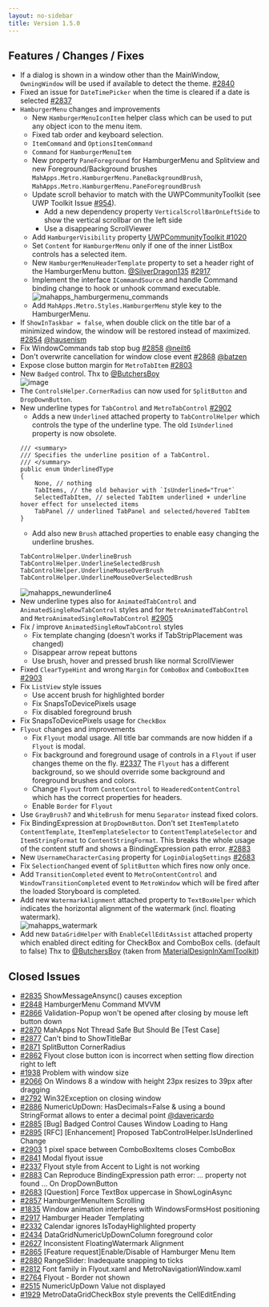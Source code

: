 ```yaml
---
layout: no-sidebar
title: Version 1.5.0
---
```


## Features / Changes / Fixes

- If a dialog is shown in a window other than the MainWindow, `OwningWindow` will be used if available to detect the theme. [#2840](https://github.com/MahApps/MahApps.Metro/pull/2840)
- Fixed an issue for `DateTimePicker` when the time is cleared if a date is selected [#2837](https://github.com/MahApps/MahApps.Metro/pull/2837)
- `HamburgerMenu` changes and improvements
    + New `HamburgerMenuIconItem` helper class which can be used to put any object icon to the menu item.
    + Fixed tab order and keyboard selection.
    + `ItemCommand` and `OptionsItemCommand`
    + `Command` for `HamburgerMenuItem`
    + New property `PaneForeground` for HamburgerMenu and Splitview and new Foreground/Background brushes `MahApps.Metro.HamburgerMenu.PaneBackgroundBrush`, `MahApps.Metro.HamburgerMenu.PaneForegroundBrush`
    + Update scroll behavior to match with the UWPCommunityToolkit (see UWP Toolkit Issue [#954](https://github.com/Microsoft/UWPCommunityToolkit/issues/954)).
        * Add a new dependency property `VerticalScrollBarOnLeftSide` to show the vertical scrollbar on the left side
        * Use a disappearing ScrollViewer
    + Add `HamburgerVisibility` property [UWPCommunityToolkit #1020](https://github.com/Microsoft/UWPCommunityToolkit/pull/1020)
    + Set `Content` for `HamburgerMenu` only if one of the inner ListBox controls has a selected item.
    + New `HamburgerMenuHeaderTemplate` property to set a header right of the HamburgerMenu button. [@SilverDragon135](https://github.com/SilverDragon135) [#2917](https://github.com/MahApps/MahApps.Metro/pull/2917)
    + Implement the interface `ICommandSource` and handle Command binding change to hook or unhook command executable.  
    ![mahapps_hamburgermenu_commands](https://cloud.githubusercontent.com/assets/658431/25019804/3f0822d8-208c-11e7-939c-72be28092a0e.gif)
    + Add `MahApps.Metro.Styles.HamburgerMenu` style key to the HamburgerMenu.
- If `ShowInTaskbar = false`, when double click on the title bar of a minimized window, the window will be restored instead of maximized. [#2854](https://github.com/MahApps/MahApps.Metro/pull/2854) [@hausenism](https://github.com/hausenism)
- Fix WindowCommands tab stop bug [#2858](https://github.com/MahApps/MahApps.Metro/pull/2858) [@neilt6](https://github.com/neilt6)
- Don't overwrite cancellation for window close event [#2868](https://github.com/MahApps/MahApps.Metro/pull/2868) [@batzen](https://github.com/batzen)
- Expose close button margin for `MetroTabItem` [#2803](https://github.com/MahApps/MahApps.Metro/pull/2803)
- New `Badged` control. Thx to [@ButchersBoy](https://github.com/ButchersBoy)  
![image](https://cloud.githubusercontent.com/assets/658431/23340345/d7dc4c86-fc34-11e6-838b-1ebee9381c7d.png)
- The `ControlsHelper.CornerRadius` can now used for `SplitButton` and `DropDownButton`.
- New underline types for `TabControl` and `MetroTabControl` [#2902](https://github.com/MahApps/MahApps.Metro/pull/2902)
    + Adds a new `Underlined` attached property to `TabControlHelper` which controls the type of the underline type. The old `IsUnderlined` property is now obsolete.  
    ```
    /// <summary>
    /// Specifies the underline position of a TabControl.
    /// </summary>
    public enum UnderlinedType
    {
        None, // nothing
        TabItems, // the old behavior with `IsUnderlined="True"`
        SelectedTabItem, // selected TabItem underlined + underline hover effect for unselected items
        TabPanel // underlined TabPanel and selected/hovered TabItem
    }
    ```
    + Add also new `Brush` attached properties to enable easy changing the underline brushes.  
    ```
    TabControlHelper.UnderlineBrush
    TabControlHelper.UnderlineSelectedBrush
    TabControlHelper.UnderlineMouseOverBrush
    TabControlHelper.UnderlineMouseOverSelectedBrush
    ```
    ![mahapps_newunderline4](https://cloud.githubusercontent.com/assets/658431/24204520/0e6f3cbc-0f19-11e7-8a2b-f40752918a96.gif)
- New underline types also for `AnimatedTabControl` and `AnimatedSingleRowTabControl` styles and for `MetroAnimatedTabControl` and `MetroAnimatedSingleRowTabControl` [#2905](https://github.com/MahApps/MahApps.Metro/pull/2905)
- Fix / improve `AnimatedSingleRowTabControl` styles
    + Fix template changing (doesn't works if TabStripPlacement was changed)
    + Disappear arrow repeat buttons
    + Use brush, hover and pressed brush like normal ScrollViewer
- Fixed `ClearTypeHint` and wrong `Margin` for `ComboBox` and `ComboBoxItem` [#2903](https://github.com/MahApps/MahApps.Metro/issues/2903)
- Fix `ListView` style issues
    + Use accent brush for highlighted border
    + Fix SnapsToDevicePixels usage
    + Fix disabled foreground brush
- Fix SnapsToDevicePixels usage for `CheckBox`
- `Flyout` changes and improvements
    + Fix `Flyout` modal usage. All title bar commands are now hidden if a `Flyout` is modal.
    + Fix background and foreground usage of controls in a `Flyout` if user changes theme on the fly. [#2337](https://github.com/MahApps/MahApps.Metro/issues/2337) The `Flyout` has a different background, so we should override some background and foreground brushes and colors.
    + Change `Flyout` from `ContentControl` to `HeaderedContentControl` which has the correct properties for headers.
    + Enable `Border` for `Flyout`
- Use `GrayBrush7` and `WhiteBrush` for menu `Separator` instead fixed colors.
- Fix BindingExpression at `DropDownButton`. Don't set `ItemTemplate`to `ContentTemplate`, `ItemTemplateSelector` to `ContentTemplateSelector` and `ItemStringFormat` to `ContentStringFormat`. This breaks the whole usage of the content stuff and shows a BindingExpression path error. [#2883](https://github.com/MahApps/MahApps.Metro/issues/2883)
- New `UsernameCharacterCasing` property for `LoginDialogSettings` [#2683](https://github.com/MahApps/MahApps.Metro/issues/2683)
- Fix `SelectionChanged` event of `SplitButton` which fires now only once.
- Add `TransitionCompleted` event to `MetroContentControl` and `WindowTransitionCompleted` event to `MetroWindow` which will be fired after the loaded Storyboard is completed.
- Add new `WatermarkAlignment` attached property to `TextBoxHelper` which indicates the horizontal alignment of the watermark (incl. floating watermark).  
![mahapps_watermark](https://cloud.githubusercontent.com/assets/658431/25019759/14a50b28-208c-11e7-93cb-406fe8b65b7c.gif)
- Add new `DataGridHelper` with `EnableCellEditAssist` attached property which enabled direct editing for CheckBox and ComboBox cells. (default to false) Thx to [@ButchersBoy](https://github.com/ButchersBoy) (taken from [MaterialDesignInXamlToolkit](https://github.com/ButchersBoy/MaterialDesignInXamlToolkit))

## Closed Issues

- [#2835](https://github.com/MahApps/MahApps.Metro/issues/2835) ShowMessageAnsync() causes exception
- [#2848](https://github.com/MahApps/MahApps.Metro/issues/2848) HamburgerMenu Command MVVM
- [#2866](https://github.com/MahApps/MahApps.Metro/issues/2866) Validation-Popup won't be opened after closing by mouse left button down
- [#2870](https://github.com/MahApps/MahApps.Metro/issues/2870) MahApps Not Thread Safe But Should Be [Test Case]
- [#2877](https://github.com/MahApps/MahApps.Metro/issues/2877) Can't bind to ShowTitleBar
- [#2871](https://github.com/MahApps/MahApps.Metro/issues/2871) SplitButton CornerRadius
- [#2862](https://github.com/MahApps/MahApps.Metro/issues/2862) Flyout close button icon is incorrect when setting flow direction right to left
- [#1938](https://github.com/MahApps/MahApps.Metro/issues/1938) Problem with window size
- [#2066](https://github.com/MahApps/MahApps.Metro/issues/2066) On Windows 8 a window with height 23px resizes to 39px after dragging
- [#2792](https://github.com/MahApps/MahApps.Metro/issues/2792) Win32Exception on closing window
- [#2886](https://github.com/MahApps/MahApps.Metro/issues/2886) NumericUpDown: HasDecimals=False & using a bound StringFormat allows to enter a decimal point [@davericardo](https://github.com/davericardo)
- [#2885](https://github.com/MahApps/MahApps.Metro/issues/2885) [Bug] Badged Control Causes Window Loading to Hang
- [#2895](https://github.com/MahApps/MahApps.Metro/issues/2895) [RFC] [Enhancement] Proposed TabControlHelper.IsUnderlined Change
- [#2903](https://github.com/MahApps/MahApps.Metro/issues/2903) 1 pixel space between ComboBoxItems closes ComboBox
- [#2841](https://github.com/MahApps/MahApps.Metro/issues/2841) Modal flyout issue
- [#2337](https://github.com/MahApps/MahApps.Metro/issues/2337) Flyout style from Accent to Light is not working
- [#2883](https://github.com/MahApps/MahApps.Metro/issues/2883) Can Reproduce BindingExpression path error: ... property not found ... On DropDownButton
- [#2683](https://github.com/MahApps/MahApps.Metro/issues/2683) [Question] Force TextBox uppercase in ShowLoginAsync
- [#2857](https://github.com/MahApps/MahApps.Metro/issues/2857) HamburgerMenuItem Scrolling
- [#1835](https://github.com/MahApps/MahApps.Metro/issues/1835) Window animation interferes with WindowsFormsHost positioning
- [#2917](https://github.com/MahApps/MahApps.Metro/pull/2917) Hamburger Header Templating
- [#2332](https://github.com/MahApps/MahApps.Metro/issues/2332) Calendar ignores IsTodayHighlighted property
- [#2434](https://github.com/MahApps/MahApps.Metro/issues/2434) DataGridNumericUpDownColumn foreground color
- [#2627](https://github.com/MahApps/MahApps.Metro/issues/2627) Inconsistent FloatingWatermark Alignment
- [#2865](https://github.com/MahApps/MahApps.Metro/issues/2865) [Feature request]Enable/Disable of Hamburger Menu Item
- [#2880](https://github.com/MahApps/MahApps.Metro/issues/2880) RangeSlider: Inadequate snapping to ticks
- [#2812](https://github.com/MahApps/MahApps.Metro/issues/2812) Font family in Flyout.xaml and MetroNavigationWindow.xaml
- [#2764](https://github.com/MahApps/MahApps.Metro/issues/2764) Flyout - Border not shown
- [#2515](https://github.com/MahApps/MahApps.Metro/issues/2515) NumericUpDown Value not displayed
- [#1929](https://github.com/MahApps/MahApps.Metro/issues/1929) MetroDataGridCheckBox style prevents the CellEditEnding
